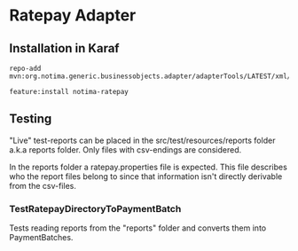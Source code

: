 # Ratepay Adapter

## Installation in Karaf

	repo-add mvn:org.notima.generic.businessobjects.adapter/adapterTools/LATEST/xml/features
	
	feature:install notima-ratepay
	
## Testing

"Live" test-reports can be placed in the src/test/resources/reports folder a.k.a reports folder. Only files with csv-endings are considered.

In the reports folder a ratepay.properties file is expected. This file describes who the report files belong to since that information isn't directly derivable from the csv-files.

### TestRatepayDirectoryToPaymentBatch

Tests reading reports from the "reports" folder and converts them into PaymentBatches.


